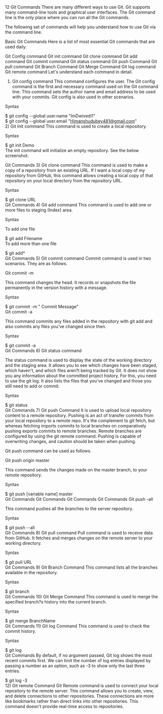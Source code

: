 12 Git Commands
There are many different ways to use Git. Git supports many command-line tools and graphical user interfaces. The Git command line is the only place where you can run all the Git commands.

The following set of commands will help you understand how to use Git via the command line.

Basic Git Commands
Here is a list of most essential Git commands that are used daily.

Git Config command
Git init command
Git clone command
Git add command
Git commit command
Git status command
Git push Command
Git pull command
Git Branch Command
Git Merge Command
Git log command
Git remote command
Let's understand each command in detail.

1) Git config command
This command configures the user. The Git config command is the first and necessary command used on the Git command line. This command sets the author name and email address to be used with your commits. Git config is also used in other scenarios.

Syntax

$ git config --global user.name "ImDwivedi1"  
$ git config --global user.email "Himanshudubey481@gmail.com"  
2) Git Init command
This command is used to create a local repository.

Syntax

$ git init Demo  
The init command will initialize an empty repository. See the below screenshot.

Git Commands
3) Git clone command
This command is used to make a copy of a repository from an existing URL. If I want a local copy of my repository from GitHub, this command allows creating a local copy of that repository on your local directory from the repository URL.

Syntax

$ git clone URL  
Git Commands
4) Git add command
This command is used to add one or more files to staging (Index) area.

Syntax

To add one file

$ git add Filename  
To add more than one file

$ git add*  
Git Commands
5) Git commit command
Commit command is used in two scenarios. They are as follows.

Git commit -m

This command changes the head. It records or snapshots the file permanently in the version history with a message.

Syntax

$ git commit -m " Commit Message"  
Git commit -a

This command commits any files added in the repository with git add and also commits any files you've changed since then.

Syntax

$ git commit -a  
Git Commands
6) Git status command

The status command is used to display the state of the working directory and the staging area. It allows you to see which changes have been staged, which haven't, and which files aren?t being tracked by Git. It does not show you any information about the committed project history. For this, you need to use the git log. It also lists the files that you've changed and those you still need to add or commit.

Syntax

$ git status  
Git Commands
7) Git push Command
It is used to upload local repository content to a remote repository. Pushing is an act of transfer commits from your local repository to a remote repo. It's the complement to git fetch, but whereas fetching imports commits to local branches on comparatively pushing exports commits to remote branches. Remote branches are configured by using the git remote command. Pushing is capable of overwriting changes, and caution should be taken when pushing.

Git push command can be used as follows.

Git push origin master

This command sends the changes made on the master branch, to your remote repository.

Syntax

$ git push [variable name] master  
Git Commands
Git Commands
Git Commands
Git Commands
Git push -all

This command pushes all the branches to the server repository.

Syntax

$ git push --all  
Git Commands
8) Git pull command
Pull command is used to receive data from GitHub. It fetches and merges changes on the remote server to your working directory.

Syntax

$ git pull URL  
Git Commands
9) Git Branch Command
This command lists all the branches available in the repository.

Syntax

$ git branch  
Git Commands
10) Git Merge Command
This command is used to merge the specified branch?s history into the current branch.

Syntax

$ git merge BranchName  
Git Commands
11) Git log Command
This command is used to check the commit history.

Syntax

$ git log  
Git Commands
By default, if no argument passed, Git log shows the most recent commits first. We can limit the number of log entries displayed by passing a number as an option, such as -3 to show only the last three entries.

$ git log -3  
12) Git remote Command
Git Remote command is used to connect your local repository to the remote server. This command allows you to create, view, and delete connections to other repositories. These connections are more like bookmarks rather than direct links into other repositories. This command doesn't provide real-time access to repositories.
